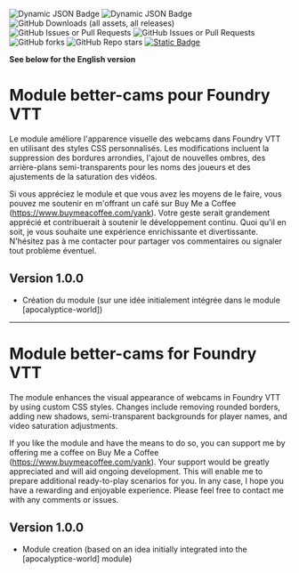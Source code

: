 ![Dynamic JSON Badge](https://img.shields.io/badge/dynamic/json?url=https%3A%2F%2Fraw.githubusercontent.com%2FYanKlInnomme%2FFoundryVTT-better-cams%2Fmaster%2Fmodule.json&query=%24.compatibility.verified&label=foundry%20vtt&color=%23ee9b3a) ![Dynamic JSON Badge](https://img.shields.io/badge/dynamic/json?url=https%3A%2F%2Fraw.githubusercontent.com%2FYanKlInnomme%2FFoundryVTT-better-cams%2Fmaster%2Fmodule.json&query=%24.version&label=version&color=%230f2f2b) ![GitHub Downloads (all assets, all releases)](https://img.shields.io/github/downloads/YanKlInnomme/FoundryVTT-better-cams/total) ![GitHub Issues or Pull Requests](https://img.shields.io/github/issues-raw/YanKlInnomme/FoundryVTT-better-cams) ![GitHub Issues or Pull Requests](https://img.shields.io/github/issues-closed-raw/YanKlInnomme/FoundryVTT-better-cams) ![GitHub forks](https://img.shields.io/github/forks/YanKlInnomme/FoundryVTT-better-cams) ![GitHub Repo stars](https://img.shields.io/github/stars/YanKlInnomme/FoundryVTT-better-cams) <a href="https://www.buymeacoffee.com/yank">![Static Badge](https://img.shields.io/badge/buy_me_a_coffee-FFDD00?logo=Buy%20Me%20A%20Coffee&logoColor=black)</a>

**See below for the English version**

# Module better-cams pour Foundry VTT

Le module améliore l'apparence visuelle des webcams dans Foundry VTT en utilisant des styles CSS personnalisés. Les modifications incluent la suppression des bordures arrondies, l'ajout de nouvelles ombres, des arrière-plans semi-transparents pour les noms des joueurs et des ajustements de la saturation des vidéos.

Si vous appréciez le module et que vous avez les moyens de le faire, vous pouvez me soutenir en m'offrant un café sur Buy Me a Coffee (https://www.buymeacoffee.com/yank). Votre geste serait grandement apprécié et contribuerait à soutenir le développement continu. Quoi qu'il en soit, je vous souhaite une expérience enrichissante et divertissante. N'hésitez pas à me contacter pour partager vos commentaires ou signaler tout problème éventuel.

## Version 1.0.0
 - Création du module (sur une idée initialement intégrée dans le module [apocalyptice-world])

---------------------------------------------------------------------

# Module better-cams for Foundry VTT

The module enhances the visual appearance of webcams in Foundry VTT by using custom CSS styles. Changes include removing rounded borders, adding new shadows, semi-transparent backgrounds for player names, and video saturation adjustments.

If you like the module and have the means to do so, you can support me by offering me a coffee on Buy Me a Coffee (https://www.buymeacoffee.com/yank). Your support would be greatly appreciated and will aid ongoing development. This will enable me to prepare additional ready-to-play scenarios for you. In any case, I hope you have a rewarding and enjoyable experience. Please feel free to contact me with any comments or issues.

## Version 1.0.0
 - Module creation (based on an idea initially integrated into the [apocalyptice-world] module)